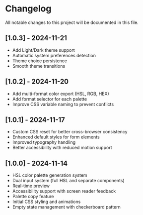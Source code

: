 
# Changelog

All notable changes to this project will be documented in this file.

## [1.0.3] - 2024-11-21

- Add Light/Dark theme support
- Automatic system preferences detection
- Theme choice persistence
- Smooth theme transitions

## [1.0.2] - 2024-11-20

- Add multi-format color export (HSL, RGB, HEX)
- Add format selector for each palette
- Improve CSS variable naming to prevent conflicts

## [1.0.1] - 2024-11-17

- Custom CSS reset for better cross-browser consistency
- Enhanced default styles for form elements
- Improved typography handling
- Better accessibility with reduced motion support

## [1.0.0] - 2024-11-14

- HSL color palette generation system
- Dual input system (full HSL and separate components)
- Real-time preview
- Accessibility support with screen reader feedback
- Palette copy feature
- Initial CSS styling and animations
- Empty state management with checkerboard pattern
